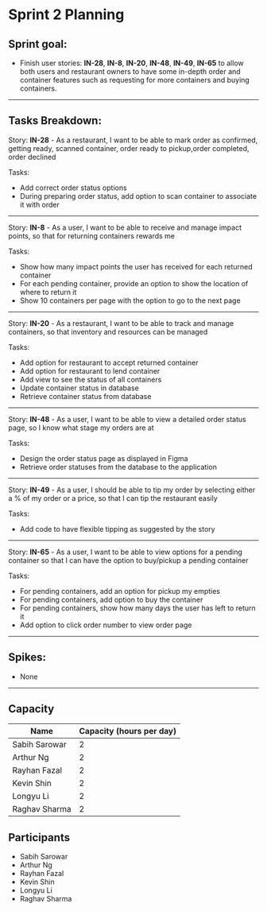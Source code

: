 # Sprint 2 Planning

## Sprint goal:
 - Finish user stories: __IN-28__, __IN-8__, __IN-20__, __IN-48__, __IN-49__, __IN-65__ to allow both 
 users and restaurant owners to have some in-depth order and container features such as requesting for more containers and buying containers.


---

## Tasks Breakdown:

Story: __IN-28__ - As a restaurant, I want to be able to mark order as confirmed, getting ready, scanned container, order ready to pickup,order completed, order declined

Tasks:
 - Add correct order status options
 - During preparing order status, add option to scan container to associate it with order

---

Story: __IN-8__ - As a user, I want to be able to receive and manage impact points, so that for returning containers rewards me

Tasks:
 - Show how many impact points the user has received for each returned container
 - For each pending container, provide an option to show the location of where to return it
 - Show 10 containers per page with the option to go to the next page

---


Story: __IN-20__ - As a restaurant, I want to be able to track and manage containers, so that inventory and resources can be managed

Tasks:
 - Add option for restaurant to accept returned container
 - Add option for restaurant to lend container
 - Add view to see the status of all containers
 - Update container status in database
 - Retrieve container status from database

---


Story: __IN-48__ - As a user, I want to be able to view a detailed order status page, so I know what stage my orders are at

Tasks:
 - Design the order status page as displayed in Figma
 - Retrieve order statuses from the database to the application

---

Story: __IN-49__ - As a user, I should be able to tip my order by selecting either a % of my order or a price, so that I can tip the restaurant easily

Tasks:
 - Add code to have flexible tipping as suggested by the story

---


Story: __IN-65__ - As a user, I want to be able to view options for a pending container so that I can have the option to buy/pickup a pending container

Tasks:
 - For pending containers, add an option for pickup my empties
 - For pending containers, add option to buy the container
 - For pending containers, show how many days the user has left to return it
 - Add option to click order number to view order page

---


## Spikes:
- None

---

## Capacity
| Name | Capacity (hours per day) |
| --- | --- |
| Sabih Sarowar | 2 |
| Arthur Ng | 2 |
| Rayhan Fazal | 2 |
| Kevin Shin | 2 |
| Longyu Li | 2 |
| Raghav Sharma | 2 |


## Participants
- Sabih Sarowar
- Arthur Ng
- Rayhan Fazal
- Kevin Shin
- Longyu Li
- Raghav Sharma
